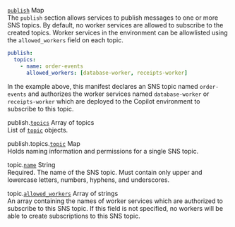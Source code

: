 <div class="separator"></div>

<a id="publish" href="#publish" class="field">`publish`</a> <span class="type">Map</span>  
The `publish` section allows services to publish messages to one or more SNS topics. By default, no worker services are allowed to subscribe to the created topics. Worker services in the environment can be allowlisted using the `allowed_workers` field on each topic.

```yaml
publish:
  topics:
    - name: order-events
      allowed_workers: [database-worker, receipts-worker]
```

In the example above, this manifest declares an SNS topic named `order-events` and authorizes the worker services named `database-worker` or `receipts-worker` which are deployed to the Copilot environment to subscribe to this topic.

<span class="parent-field">publish.</span><a id="publish-topics" href="#publish-topics" class="field">`topics`</a> <span class="type">Array of topics</span>  
List of [`topic`](#publish-topics-topic) objects.

<span class="parent-field">publish.topics.</span><a id="publish-topics-topic" href="#publish-topics-topic" class="field">`topic`</a> <span class="type">Map</span>  
Holds naming information and permissions for a single SNS topic.

<span class="parent-field">topic.</span><a id="topic-name" href="#topic-name" class="field">`name`</a> <span class="type">String</span>  
Required. The name of the SNS topic. Must contain only upper and lowercase letters, numbers, hyphens, and underscores.

<span class="parent-field">topic.</span><a id="topic-allowed-workers" href="#topic-allowed-workers" class="field">`allowed_workers`</a> <span class="type">Array of strings</span>  
An array containing the names of worker services which are authorized to subscribe to this SNS topic. If this field is not specified, no workers will be able to create subscriptions to this SNS topic.